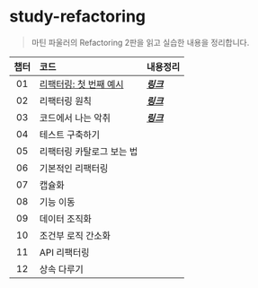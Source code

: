 # study-refactoring

> 마틴 파울러의 Refactoring 2판을 읽고 실습한 내용을 정리합니다.

| 챕터 | 코드                                                                            | 내용정리                                                                                                        |
|:--:|:------------------------------------------------------------------------------|:------------------------------------------------------------------------------------------------------------|
| 01 | [리팩터링: 첫 번째 예시](https://github.com/nahyeon99/study-refactoring/tree/chapter1) | [**_링크_**](https://github.com/nahyeon99/study-refactoring/blob/chapter1/src/main/java/chapter1/Chapter1.md) |
| 02 | 리팩터링 원칙                                                                       | [**_링크_**](https://github.com/nahyeon99/study-refactoring/blob/chapter2/src/main/java/chapter2/Chapter2.md) |
| 03 | 코드에서 나는 악취                                                                    | [**_링크_**](https://github.com/nahyeon99/study-refactoring/blob/chapter3/src/main/java/chapter3/Chapter3.md) |
| 04 | 테스트 구축하기                                                                      |                                                                                                             |
| 05 | 리팩터링 카탈로그 보는 법                                                                |                                                                                                             |
| 06 | 기본적인 리팩터링                                                                     |                                                                                                             |
| 07 | 캡슐화                                                                           |                                                                                                             |
| 08 | 기능 이동                                                                         |                                                                                                             |
| 09 | 데이터 조직화                                                                       |                                                                                                             |
| 10 | 조건부 로직 간소화                                                                    |                                                                                                             |
| 11 | API 리팩터링                                                                      |                                                                                                             |
| 12 | 상속 다루기                                                                        |                                                                                                             |